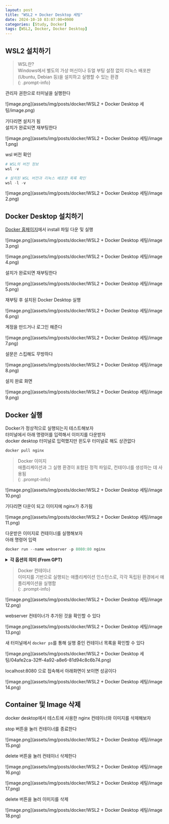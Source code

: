 ```yaml
---
layout: post
title: "WSL2 + Docker Desktop 세팅"
date: 2024-10-10 03:07:00+0900
categories: [Study, Docker]
tags: [WSL2, Docker, Docker Desktop]
---
```


## WSL2 설치하기

> WSL란?   
> Windows에서 별도의 가상 머신이나 듀얼 부팅 설정 없이 리눅스 배포판(Ubuntu, Debian 등)을 설치하고 실행할 수 있는 환경  
{: .prompt-info}   


관리자 권한으로 터미널을 실행한다  

![image.png](assets/img/posts/docker/WSL2 + Docker Desktop 세팅/image.png)  

기다리면 설치가 됨  
설치가 완료되면 재부팅한다   

![image.png](assets/img/posts/docker/WSL2 + Docker Desktop 세팅/image 1.png)  


wsl 버전 확인   

```powershell  
# WSL의 버전 정보  
wsl -v  

# 설치된 WSL 버전과 리눅스 배포판 목록 확인  
wsl -l -v
```

![image.png](assets/img/posts/docker/WSL2 + Docker Desktop 세팅/image 2.png)  

## Docker Desktop 설치하기  


[Docker 홈페이지](https://www.docker.com/)에서 install 파일 다운 및 실행

![image.png](assets/img/posts/docker/WSL2 + Docker Desktop 세팅/image 3.png)  

![image.png](assets/img/posts/docker/WSL2 + Docker Desktop 세팅/image 4.png)  

설치가 완료되면 재부팅한다  

![image.png](assets/img/posts/docker/WSL2 + Docker Desktop 세팅/image 5.png)  

재부팅 후 설치된 Docker Desktop 실행  

![image.png](assets/img/posts/docker/WSL2 + Docker Desktop 세팅/image 6.png)  

계정을 만드거나 로그인 해준다  

![image.png](assets/img/posts/docker/WSL2 + Docker Desktop 세팅/image 7.png)  

설문은 스킵해도 무방하다  

![image.png](assets/img/posts/docker/WSL2 + Docker Desktop 세팅/image 8.png)  

설치 완료 화면  

![image.png](assets/img/posts/docker/WSL2 + Docker Desktop 세팅/image 9.png)  

## Docker 실행

Docker가 정상적으로 실행되는지 테스트해보자  
터미널에서 아래 명령어를 입력해서 이미지를 다운받자   
docker desktop 터미널로 입력했지만 윈도우 터미널로 해도 상관없다  

```powershell
docker pull nginx
```

> Docker 이미지  
> 애플리케이션과 그 실행 환경이 포함된 정적 파일로, 컨테이너를 생성하는 데 사용됨  
{: .prompt-info}     

![image.png](assets/img/posts/docker/WSL2 + Docker Desktop 세팅/image 10.png)  

기다리면 다운이 되고 이미지에 nginx가 추가됨

![image.png](assets/img/posts/docker/WSL2 + Docker Desktop 세팅/image 11.png)  

다운받은 이미지로 컨테이너를 실행해보자  
아래 명령어 입력  

```powershell
docker run --name webserver -p 8080:80 nginx 
```
<details>  
    <summary><b>각 옵션의 의미 (From GPT)</b></summary>
    <ul>
        <li>
            <b>docker run</b><br>
            - `docker run`은 새로운 컨테이너를 생성하고, 이미지를 기반으로 해당 컨테이너를 실행하는 명령어입니다.<br>
            - `docker`는 Docker CLI(명령어 인터페이스)를 호출하는 기본 명령어이고, `run`은 컨테이너를 실행하기 위한 서브 커맨드입니다.
        </li>
        <li>
            <b>--name webserver</b><br>
            - `--name` 옵션은 생성할 컨테이너의 이름을 지정합니다.<br>
            - 여기서는 `webserver`라는 이름을 설정했습니다.<br>
            - 이 옵션을 사용하지 않으면, 도커는 임의의 이름(예: `adoring_elion` 등)을 컨테이너에 할당합니다.
        </li>
        <li>
            <b>-p 8080:80</b><br>
            - `-p` 옵션은 컨테이너의 포트를 호스트의 특정 포트와 매핑(포트 포워딩)하는 역할을 합니다.<br>
            - 형식: `호스트포트:컨테이너포트`<br>
            - 호스트 포트: 호스트(사용자의 로컬 머신)에서 사용할 포트 번호.<br>
            - 컨테이너 포트: 컨테이너 내부에서 사용하는 포트 번호.<br>
            - 예시에서 `8080:80`은 <b>호스트의 8080 포트</b>를 <b>컨테이너의 80 포트</b>와 연결하라는 의미입니다.
        </li>
        <li>
            <b>nginx</b><br>
            - `nginx`는 사용할 Docker 이미지 이름입니다.<br>
            - 이 명령어는 도커 허브(Docker Hub)에서 `nginx` 이미지를 가져와 컨테이너를 생성하고 실행합니다.<br>
            - 이미 로컬에 이미지가 존재하지 않으면, 자동으로 Docker Hub에서 다운로드하여 사용합니다.
        </li>
    </ul>
</details>  


> Docker 컨테이너  
> 이미지를 기반으로 실행되는 애플리케이션 인스턴스로, 각각 독립된 환경에서 애플리케이션을 실행함    
{: .prompt-info}     

![image.png](assets/img/posts/docker/WSL2 + Docker Desktop 세팅/image 12.png)  

webserver 컨테이너가 추가된 것을 확인할 수 있다   

![image.png](assets/img/posts/docker/WSL2 + Docker Desktop 세팅/image 13.png)  

새 터미널에서 `docker ps`를 통해 실행 중인 컨테이너 목록을 확인할 수 있다  

![image.png](assets/img/posts/docker/WSL2 + Docker Desktop 세팅/04afe2ca-32ff-4a92-a8e6-81d94c8c6b74.png)  


localhost:8080 으로 접속해서 아래화면이 보이면 성공이다  

![image.png](assets/img/posts/docker/WSL2 + Docker Desktop 세팅/image 14.png)  

## Container 및 Image 삭제  

docker desktop에서 테스트에 사용한 nginx 컨테이너와 이미지를 삭제해보자   

stop 버튼을 눌러 컨테이너를 종료한다  

![image.png](assets/img/posts/docker/WSL2 + Docker Desktop 세팅/image 15.png)  

delete 버튼을 눌러 컨테이너 삭제한다

![image.png](assets/img/posts/docker/WSL2 + Docker Desktop 세팅/image 16.png)  

![image.png](assets/img/posts/docker/WSL2 + Docker Desktop 세팅/image 17.png)  

delete 버튼을 눌러 이미지를 삭제

![image.png](assets/img/posts/docker/WSL2 + Docker Desktop 세팅/image 18.png)   
